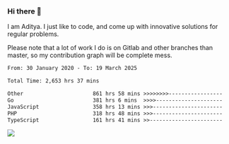 ### Hi there 👋

I am Aditya. I just like to code, and come up with innovative solutions for regular problems.

Please note that a lot of work I do is on Gitlab and other branches than master, so my contribution graph will be complete mess.

<!--START_SECTION:waka-->

```txt
From: 30 January 2020 - To: 19 March 2025

Total Time: 2,653 hrs 37 mins

Other                      861 hrs 58 mins >>>>>>>>-----------------   32.48 %
Go                         381 hrs 6 mins  >>>>---------------------   14.36 %
JavaScript                 358 hrs 13 mins >>>----------------------   13.50 %
PHP                        318 hrs 48 mins >>>----------------------   12.01 %
TypeScript                 161 hrs 41 mins >>-----------------------   06.09 %
```

<!--END_SECTION:waka-->

![](https://komarev.com/ghpvc/?username=BrainBuzzer)
